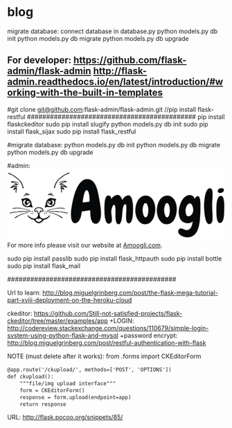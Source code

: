 # blog
migrate database:
	connect database in database.py
	python models.py db init
	python models.py db migrate
	python models.py db upgrade

For developer:
https://github.com/flask-admin/flask-admin
http://flask-admin.readthedocs.io/en/latest/introduction/#working-with-the-built-in-templates
---------------------------------------------
#git clone git@github.com:flask-admin/flask-admin.git
//pip install flask-restful
############################################
pip install flaskckeditor
sudo pip install slugify
python models.py db init
sudo pip install flask_sijax
sudo pip install  flask_restful

#migrate database:
python models.py db init
python models.py db migrate
python models.py db upgrade

#admin:
![Alt text](/static/admin/img/logo.png)
For more info please visit our website at [Amoogli.com](http://amoogli.com/).

sudo pip install passlib
sudo pip install flask_httpauth
sudo pip install bottle
sudo pip install flask_mail

############################################

Url to learn:
http://blog.miguelgrinberg.com/post/the-flask-mega-tutorial-part-xviii-deployment-on-the-heroku-cloud

ckeditor:
https://github.com/Still-not-satisfied-projects/flask-ckeditor/tree/master/examples/app
+LOGIN: http://codereview.stackexchange.com/questions/110679/simple-login-system-using-python-flask-and-mysql
+password encrypt: http://blog.miguelgrinberg.com/post/restful-authentication-with-flask


NOTE (must delete after it works):
from .forms import CKEditorForm

	@app.route('/ckupload/', methods=['POST', 'OPTIONS'])
	def ckupload():
	    """file/img upload interface"""
	    form = CKEditorForm()
	    response = form.upload(endpoint=app)
	    return response


URL:
	http://flask.pocoo.org/snippets/85/